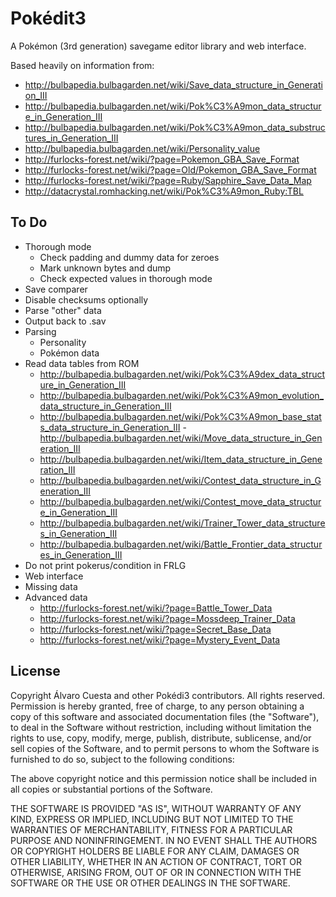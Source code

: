 # Pokédit3

A Pokémon (3rd generation) savegame editor library and web interface.

Based heavily on information from:

- http://bulbapedia.bulbagarden.net/wiki/Save_data_structure_in_Generation_III
- http://bulbapedia.bulbagarden.net/wiki/Pok%C3%A9mon_data_structure_in_Generation_III
- http://bulbapedia.bulbagarden.net/wiki/Pok%C3%A9mon_data_substructures_in_Generation_III
- http://bulbapedia.bulbagarden.net/wiki/Personality_value
- http://furlocks-forest.net/wiki/?page=Pokemon_GBA_Save_Format
- http://furlocks-forest.net/wiki/?page=Old/Pokemon_GBA_Save_Format
- http://furlocks-forest.net/wiki/?page=Ruby/Sapphire_Save_Data_Map
- http://datacrystal.romhacking.net/wiki/Pok%C3%A9mon_Ruby:TBL

## To Do

- Thorough mode
  - Check padding and dummy data for zeroes
  - Mark unknown bytes and dump
  - Check expected values in thorough mode
- Save comparer
- Disable checksums optionally
- Parse "other" data
- Output back to .sav
- Parsing
  - Personality
  - Pokémon data
- Read data tables from ROM
  - http://bulbapedia.bulbagarden.net/wiki/Pok%C3%A9dex_data_structure_in_Generation_III
  - http://bulbapedia.bulbagarden.net/wiki/Pok%C3%A9mon_evolution_data_structure_in_Generation_III
  - http://bulbapedia.bulbagarden.net/wiki/Pok%C3%A9mon_base_stats_data_structure_in_Generation_III  - http://bulbapedia.bulbagarden.net/wiki/Move_data_structure_in_Generation_III
  - http://bulbapedia.bulbagarden.net/wiki/Item_data_structure_in_Generation_III
  - http://bulbapedia.bulbagarden.net/wiki/Contest_data_structure_in_Generation_III
  - http://bulbapedia.bulbagarden.net/wiki/Contest_move_data_structure_in_Generation_III
  - http://bulbapedia.bulbagarden.net/wiki/Trainer_Tower_data_structures_in_Generation_III
  - http://bulbapedia.bulbagarden.net/wiki/Battle_Frontier_data_structures_in_Generation_III
- Do not print pokerus/condition in FRLG
- Web interface
- Missing data
- Advanced data
  - http://furlocks-forest.net/wiki/?page=Battle_Tower_Data
  - http://furlocks-forest.net/wiki/?page=Mossdeep_Trainer_Data
  - http://furlocks-forest.net/wiki/?page=Secret_Base_Data
  - http://furlocks-forest.net/wiki/?page=Mystery_Event_Data

## License

Copyright Álvaro Cuesta and other Pokédi3 contributors. All rights reserved.
Permission is hereby granted, free of charge, to any person obtaining a copy
of this software and associated documentation files (the "Software"), to
deal in the Software without restriction, including without limitation the
rights to use, copy, modify, merge, publish, distribute, sublicense, and/or
sell copies of the Software, and to permit persons to whom the Software is
furnished to do so, subject to the following conditions:

The above copyright notice and this permission notice shall be included in
all copies or substantial portions of the Software.

THE SOFTWARE IS PROVIDED "AS IS", WITHOUT WARRANTY OF ANY KIND, EXPRESS OR
IMPLIED, INCLUDING BUT NOT LIMITED TO THE WARRANTIES OF MERCHANTABILITY,
FITNESS FOR A PARTICULAR PURPOSE AND NONINFRINGEMENT. IN NO EVENT SHALL THE
AUTHORS OR COPYRIGHT HOLDERS BE LIABLE FOR ANY CLAIM, DAMAGES OR OTHER
LIABILITY, WHETHER IN AN ACTION OF CONTRACT, TORT OR OTHERWISE, ARISING
FROM, OUT OF OR IN CONNECTION WITH THE SOFTWARE OR THE USE OR OTHER DEALINGS
IN THE SOFTWARE.
